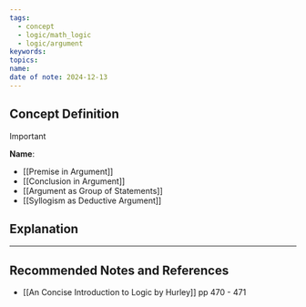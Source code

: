 ```yaml
---
tags:
  - concept
  - logic/math_logic
  - logic/argument
keywords: 
topics: 
name: 
date of note: 2024-12-13
---
```


## Concept Definition

>[!important]
>**Name**: 


- [[Premise in Argument]]
- [[Conclusion in Argument]]
- [[Argument as Group of Statements]]
- [[Syllogism as Deductive Argument]]

## Explanation





-----------
##  Recommended Notes and References



- [[An Concise Introduction to Logic by Hurley]] pp 470 - 471